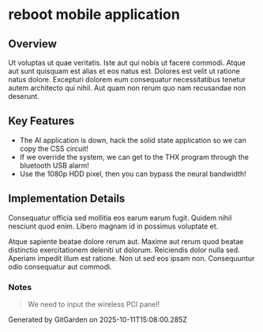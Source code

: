 # reboot mobile application

## Overview
Ut voluptas ut quae veritatis. Iste aut qui nobis ut facere commodi. Atque aut sunt quisquam est alias et eos natus est. Dolores est velit ut ratione natus dolore. Excepturi dolorem eum consequatur necessitatibus tenetur autem architecto qui nihil. Aut quam non rerum quo nam recusandae non deserunt.

## Key Features
- The AI application is down, hack the solid state application so we can copy the CSS circuit!
- If we override the system, we can get to the THX program through the bluetooth USB alarm!
- Use the 1080p HDD pixel, then you can bypass the neural bandwidth!

## Implementation Details
Consequatur officia sed mollitia eos earum earum fugit. Quidem nihil nesciunt quod enim. Libero magnam id in possimus voluptate et.
 Atque sapiente beatae dolore rerum aut. Maxime aut rerum quod beatae distinctio exercitationem deleniti ut dolorum. Reiciendis dolor nulla sed. Aperiam impedit illum est ratione. Non ut sed eos ipsam non. Consequuntur odio consequatur aut commodi.

### Notes
> We need to input the wireless PCI panel!

Generated by GitGarden on 2025-10-11T15:08:00.285Z